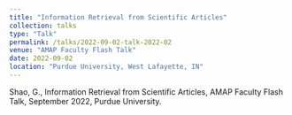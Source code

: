 ```yaml
---
title: "Information Retrieval from Scientific Articles"
collection: talks
type: "Talk"
permalink: /talks/2022-09-02-talk-2022-02
venue: "AMAP Faculty Flash Talk"
date: 2022-09-02
location: "Purdue University, West Lafayette, IN"
---
```


Shao, G., Information Retrieval from Scientific Articles, AMAP Faculty Flash Talk, September 2022, Purdue University.
